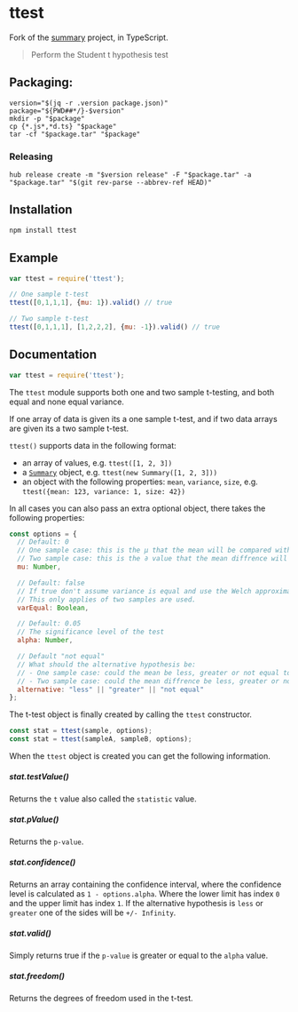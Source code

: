 ttest
=====
Fork of the [summary](https://github.com/AndreasMadsen/ttest) project, in TypeScript.
> Perform the Student t hypothesis test

## Packaging:

    version="$(jq -r .version package.json)"
    package="${PWD##*/}-$version"
    mkdir -p "$package"
    cp {*.js*,*d.ts} "$package"
    tar -cf "$package.tar" "$package"

### Releasing

    hub release create -m "$version release" -F "$package.tar" -a "$package.tar" "$(git rev-parse --abbrev-ref HEAD)"

## Installation

```sh
npm install ttest
```

## Example

```javascript
var ttest = require('ttest');

// One sample t-test
ttest([0,1,1,1], {mu: 1}).valid() // true

// Two sample t-test
ttest([0,1,1,1], [1,2,2,2], {mu: -1}).valid() // true
```

## Documentation

```javascript
var ttest = require('ttest');
```

The `ttest` module supports both one and two sample t-testing, and both
equal and none equal variance.

If one array of data is given its a one sample t-test, and if two data arrays
are given its a two sample t-test.

`ttest()` supports data in the following format:

* an array of values, e.g. `ttest([1, 2, 3])`
* a [`Summary`](https://github.com/AndreasMadsen/summary) object,
  e.g. `ttest(new Summary([1, 2, 3]))`
* an object with the following properties: `mean`, `variance`,
  `size`, e.g. `ttest({mean: 123, variance: 1, size: 42})`

In all cases you can also pass an extra optional object, there takes the
following properties:

```javascript
const options = {
  // Default: 0
  // One sample case: this is the µ that the mean will be compared with.
  // Two sample case: this is the ∂ value that the mean diffrence will be compared with.
  mu: Number,

  // Default: false
  // If true don't assume variance is equal and use the Welch approximation.
  // This only applies of two samples are used.
  varEqual: Boolean,

  // Default: 0.05
  // The significance level of the test
  alpha: Number,

  // Default "not equal"
  // What should the alternative hypothesis be:
  // - One sample case: could the mean be less, greater or not equal to mu property.
  // - Two sample case: could the mean diffrence be less, greater or not equal to mu property.
  alternative: "less" || "greater" || "not equal"
};
```

The t-test object is finally created by calling the `ttest` constructor.

```javascript
const stat = ttest(sample, options);
const stat = ttest(sampleA, sampleB, options);
```

When the `ttest` object is created you can get the following information.

##### stat.testValue()

Returns the `t` value also called the `statistic` value.

##### stat.pValue()

Returns the `p-value`.

##### stat.confidence()

Returns an array containing the confidence interval, where the confidence level
is calculated as `1 - options.alpha`. Where the lower limit has index `0` and
the upper limit has index `1`. If the alternative hypothesis is `less` or
`greater` one of the sides will be `+/- Infinity`.

##### stat.valid()

Simply returns true if the `p-value` is greater or equal to the `alpha` value.

##### stat.freedom()

Returns the degrees of freedom used in the t-test.
